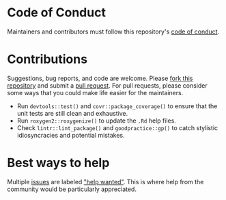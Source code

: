 # Code of Conduct

Maintainers and contributors must follow this repository's [code of conduct](https://github.com/wlandau-lilly/drake/blob/master/CONDUCT.md).

# Contributions

Suggestions, bug reports, and code are welcome. Please [fork this repository](https://help.github.com/articles/fork-a-repo/) and submit a [pull request](https://github.com/wlandau-lilly/drake/pulls). For pull requests, please consider some ways that you could make life easier for the maintainers.

- Run `devtools::test()` and `covr::package_coverage()` to ensure that the unit tests are still clean and exhaustive.
- Run `roxygen2::roxygenize()` to update the `.Rd` help files.
- Check `lintr::lint_package()` and `goodpractice::gp()` to catch stylistic idiosyncracies and potential mistakes.

# Best ways to help

Multiple [issues](https://github.com/wlandau-lilly/drake/issues) are labeled ["help wanted"](https://github.com/wlandau-lilly/drake/issues?q=is%3Aissue+is%3Aopen+label%3A%22help+wanted%22). This is where help from the community would be particularly appreciated.
